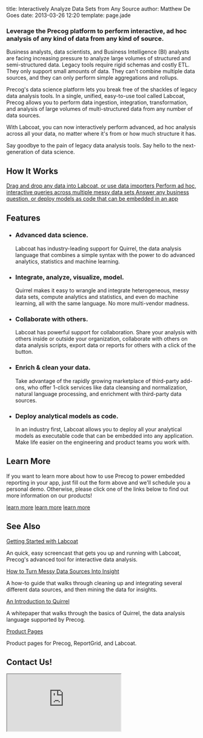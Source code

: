 title: Interactively Analyze Data Sets from Any Source
author: Matthew De Goes
date: 2013-03-26 12:20
template: page.jade

<div class="two-columns">
    <h3>Leverage the Precog platform to perform interactive, ad hoc analysis of any kind of data from any kind of source.</h3>
    <p>Business analysts, data scientists, and Business Intelligence (BI) analysts are facing increasing pressure to analyze large volumes of structured and semi-structured data. Legacy tools require rigid schemas and costly ETL. They only support small amounts of data. They can't combine multiple data sources, and they can only perform simple aggregations and rollups. </p>
    <p>Precog's data science platform lets you break free of the shackles of legacy data analysis tools. In a single, unified, easy-to-use tool called Labcoat, Precog allows you to perform data ingestion, integration, transformation, and analysis of large volumes of multi-structured data from any number of data sources.</p>
    <p>With Labcoat, you can now interactively perform advanced, ad hoc analysis across all your data, no matter where it's from or how much structure it has.</p>
    <p>Say goodbye to the pain of legacy data analysis tools. Say hello to the next-generation of data science.</p>
    <h2>How It Works</h2>
    <div id="interactive-diagram-ds">
        <a href="#" class="tooltip">
            <span>Drag and drop any data into Labcoat, or use data importers</span>
        </a>
        <a href="#" class="tooltip">
            <span>Perform ad hoc, interactive queries across multiple messy data sets</span>
        </a>
        <a href="#" class="tooltip">
            <span>Answer any business question, or deploy models as code that can be embedded in an app</span>
        </a>
    </div>
    <h2>Features</h2>
    <ul class="two-column-list">
        <li>
            <h3>Advanced data science.</h3>
            <p>Labcoat has industry-leading support for Quirrel, the data analysis language that combines a simple syntax with the power to do advanced analytics, statistics and machine learning.</p>
        </li>
        <li>
            <h3>Integrate, analyze, visualize, model.</h3>
            <p>Quirrel makes it easy to wrangle and integrate heterogeneous, messy data sets, compute analytics and statistics, and even do machine learning, all with the same language. No more multi-vendor madness.</p>
        </li>
        <li>
            <h3>Collaborate with others.</h3>
            <p>Labcoat has powerful support for collaboration. Share your analysis with others inside or outside your organization, collaborate with others on data analysis scripts, export data or reports for others with a click of the button.</p>
        </li>
        <li>
            <h3>Enrich &amp; clean your data.</h3>
            <p>Take advantage of the rapidly growing marketplace of third-party add-ons, who offer 1-click services like data cleansing and normalization, natural language processing, and enrichment with third-party data sources.</p>
        </li>
        <li>
            <h3>Deploy analytical models as code.</h3>
            <p>In an industry first, Labcoat allows you to deploy all your analytical models as executable code that can be embedded into any application. Make life easier on the engineering and product teams you work with.</p>
        </li>
    </ul>
    <div class="clear-left">
    </div>
    <h2>Learn More</h2>
    <p>If you want to learn more about how to use Precog to power embedded reporting in your app, just fill out the form above and we'll schedule you a personal demo. Otherwise, please click one of the links below to find out more information on our products!</p>
    <div id="products-links">
        <a class="product-link-precog" href="/products/precog/" target="_blank"><span>learn more</span></a>
        <a class="product-link-labcoat"  href="/products/labcoat/" target="_blank"><span>learn more</span></a>
        <a class="product-link-reportgrid"  href="/products/reportgrid/" target="_blank"><span>learn more</span></a>
    </div>
</div>
<div class="two-columns-end">
    <div class="dark-background">
        <h2>See Also</h2>
        <div class="resource-items">
            <a href="/developers/">Getting Started with Labcoat</a>
            <p>An quick, easy screencast that gets you up and running with Labcoat, Precog's advanced tool for interactive data analysis.</p>
            <a href="/developers/">How to Turn Messy Data Sources Into Insight</a>
            <p>A how-to guide that walks through cleaning up and integrating several different data sources, and then mining the data for insights.</p>
            <a href="/downloads/QuirrelWhitepaper.pdf">An Introduction to Quirrel</a>
            <p>A whitepaper that walks through the basics of Quirrel, the data analysis language supported by Precog.</p>
            <a href="/products/">Product Pages</a>
            <p>Product pages for Precog, ReportGrid, and Labcoat.</p>
        </div>
        <h2>Contact Us!</h2>
        <div class="form-iframe">
            <iframe src="http://www2.precog.com/l/17892/2012-12-06/6hgq"></iframe>
        </div>
    </div>
</div>
<div class="clear-left">
</div>